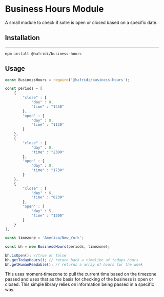 # Business Hours Module

A small module to check if sotre is open or closed based on a specific date.

## Installation
-----
```console
npm install @hafridi/business-hours
```

## Usage

```javascript
const BusinessHours = require('@hafridi/business-hours');

const periods = [
    {
        "close" : {
            "day" : 0,
            "time" : "1430"
        },
        "open" : {
            "day" : 0,
            "time" : "1130"
        }
    },
    {
        "close" : {
            "day" : 0,
            "time" : "2300"
        },
        "open" : {
            "day" : 0,
            "time" : "1730"
        }
    },
    {
        "close" : {
            "day" : 6,
            "time" : "0230"
        },
        "open" : {
            "day" : 5,
            "time" : "1200"
        }
    }
];

const timezone = 'America/New_York';

const bh = new BusinessHours(periods, timezone);

bh.isOpen(); //true or false
bh.getTodayHours(); // return back a timeline of todays hours
bh.getHumanReadable(); // returns a array of hours for the week
```

This uses moment-timezone to pull the current time based on the timezone passed and uses that as the basis for checking of the business is open or closed. This simple library relies on information being passed in a specific way. 

